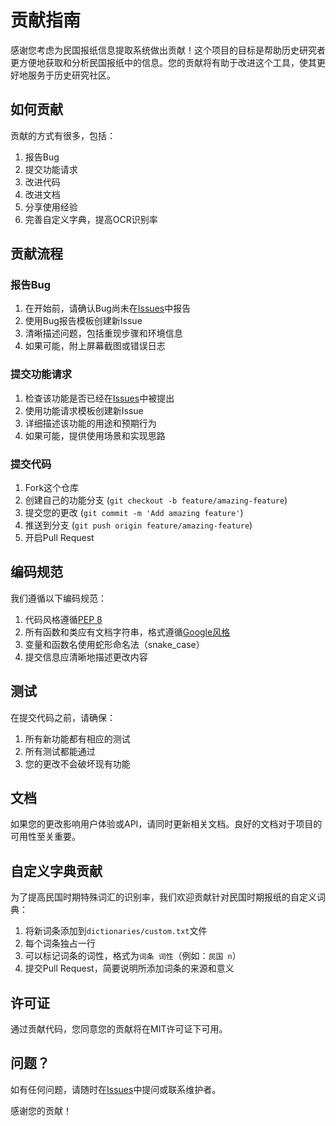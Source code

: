 # 贡献指南

感谢您考虑为民国报纸信息提取系统做出贡献！这个项目的目标是帮助历史研究者更方便地获取和分析民国报纸中的信息。您的贡献将有助于改进这个工具，使其更好地服务于历史研究社区。

## 如何贡献

贡献的方式有很多，包括：

1. 报告Bug
2. 提交功能请求
3. 改进代码
4. 改进文档
5. 分享使用经验
6. 完善自定义字典，提高OCR识别率

## 贡献流程

### 报告Bug

1. 在开始前，请确认Bug尚未在[Issues](../../issues)中报告
2. 使用Bug报告模板创建新Issue
3. 清晰描述问题，包括重现步骤和环境信息
4. 如果可能，附上屏幕截图或错误日志

### 提交功能请求

1. 检查该功能是否已经在[Issues](../../issues)中被提出
2. 使用功能请求模板创建新Issue
3. 详细描述该功能的用途和预期行为
4. 如果可能，提供使用场景和实现思路

### 提交代码

1. Fork这个仓库
2. 创建自己的功能分支 (`git checkout -b feature/amazing-feature`)
3. 提交您的更改 (`git commit -m 'Add amazing feature'`)
4. 推送到分支 (`git push origin feature/amazing-feature`)
5. 开启Pull Request

## 编码规范

我们遵循以下编码规范：

1. 代码风格遵循[PEP 8](https://www.python.org/dev/peps/pep-0008/)
2. 所有函数和类应有文档字符串，格式遵循[Google风格](https://github.com/google/styleguide/blob/gh-pages/pyguide.md#38-comments-and-docstrings)
3. 变量和函数名使用蛇形命名法（snake_case）
4. 提交信息应清晰地描述更改内容

## 测试

在提交代码之前，请确保：

1. 所有新功能都有相应的测试
2. 所有测试都能通过
3. 您的更改不会破坏现有功能

## 文档

如果您的更改影响用户体验或API，请同时更新相关文档。良好的文档对于项目的可用性至关重要。

## 自定义字典贡献

为了提高民国时期特殊词汇的识别率，我们欢迎贡献针对民国时期报纸的自定义词典：

1. 将新词条添加到`dictionaries/custom.txt`文件
2. 每个词条独占一行
3. 可以标记词条的词性，格式为`词条 词性`（例如：`民国 n`）
4. 提交Pull Request，简要说明所添加词条的来源和意义

## 许可证

通过贡献代码，您同意您的贡献将在MIT许可证下可用。

## 问题？

如有任何问题，请随时在[Issues](../../issues)中提问或联系维护者。

感谢您的贡献！ 
